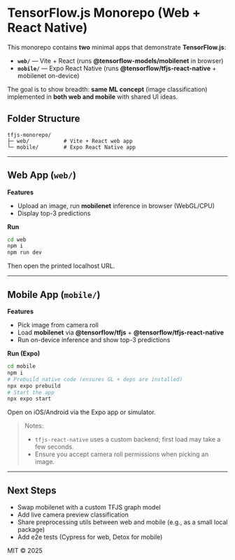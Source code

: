 
# TensorFlow.js Monorepo (Web + React Native)

This monorepo contains **two** minimal apps that demonstrate **TensorFlow.js**:
- **`web/`** — Vite + React (runs **@tensorflow-models/mobilenet** in browser)
- **`mobile/`** — Expo React Native (runs **@tensorflow/tfjs-react-native** + mobilenet on-device)

The goal is to show breadth: **same ML concept** (image classification) implemented in **both web and mobile** with shared UI ideas.

## Folder Structure
```
tfjs-monorepo/
├─ web/           # Vite + React web app
└─ mobile/        # Expo React Native app
```

---

## Web App (`web/`)

**Features**
- Upload an image, run **mobilenet** inference in browser (WebGL/CPU)
- Display top-3 predictions

**Run**
```bash
cd web
npm i
npm run dev
```
Then open the printed localhost URL.

---

## Mobile App (`mobile/`)

**Features**
- Pick image from camera roll
- Load **mobilenet** via **@tensorflow/tfjs** + **@tensorflow/tfjs-react-native**
- Run on-device inference and show top-3 predictions

**Run (Expo)**
```bash
cd mobile
npm i
# Prebuild native code (ensures GL + deps are installed)
npx expo prebuild
# Start the app
npx expo start
```
Open on iOS/Android via the Expo app or simulator.

> Notes:
> - `tfjs-react-native` uses a custom backend; first load may take a few seconds.
> - Ensure you accept camera roll permissions when picking an image.

---

## Next Steps
- Swap mobilenet with a custom TFJS graph model
- Add live camera preview classification
- Share preprocessing utils between web and mobile (e.g., as a small local package)
- Add e2e tests (Cypress for web, Detox for mobile)

MIT © 2025
